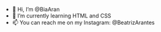 - 👋 Hi, I’m @BiaAran
- 🌱 I’m currently learning HTML and CSS
- 📫 You can reach me on my Instagram: @BeatrizArantes

<!---
BiaAran/BiaAran is a ✨ special ✨ repository because its `README.md` (this file) appears on your GitHub profile.
You can click the Preview link to take a look at your changes.
--->
